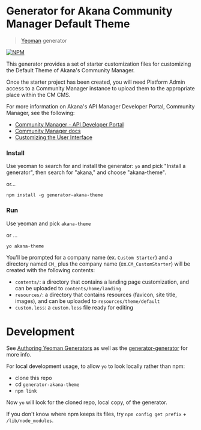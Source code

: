 # Generator for Akana Community Manager Default Theme

> [Yeoman](http://yeoman.io) generator

[![NPM](https://nodei.co/npm/generator-akana-theme.png)](https://www.npmjs.com/package/generator-akana-theme)

This generator provides a set of starter customization files for customizing the Default Theme of Akana's Community Manager.

Once the starter project has been created, you will need Platform Admin access to a Community Manager instance to upload them to the appropriate place within the CM CMS.

For more information on Akana's API Manager Developer Portal, Community Manager, see the following:

* [Community Manager - API Developer Portal](https://www.akana.com/products/api-portal)
* [Community Manager docs](http://docs.akana.com/cm/index.html)
* [Customizing the User Interface](http://docs.akana.com/cm/share/cm_customizing_ui.htm) 

### Install

Use yeoman to search for and install the generator: `yo` and pick "Install a generator", then search for "akana," and choose "akana-theme".

or...

```
npm install -g generator-akana-theme
```
### Run

Use yeoman and pick `akana-theme`

or ...

```
yo akana-theme
```

You'll be prompted for a company name (ex. `Custom Starter`) and a directory named `CM_` plus the company name (ex.`CM_CustomStarter`) will be created with the following contents:


* `contents/`: a directory that contains a landing page customization, and can be uploaded to `contents/home/landing`
* `resources/`: a directory that contains resources (favicon, site title, images), and can be uploaded to `resources/theme/default`
* `custom.less`: a `custom.less` file ready for editing

# Development

See [Authoring Yeoman Generators](http://yeoman.io/authoring/index.html) as well as the [generator-generator](https://github.com/yeoman/generator-generator) for more info.

For local development usage, to allow `yo` to look locally rather than npm:

* clone this repo
* cd `generator-akana-theme`
* `npm link`

Now `yo` will look for the cloned repo, local copy, of the generator.

If you don't know where npm keeps its files, try `npm config get prefix` + `/lib/node_modules`.
